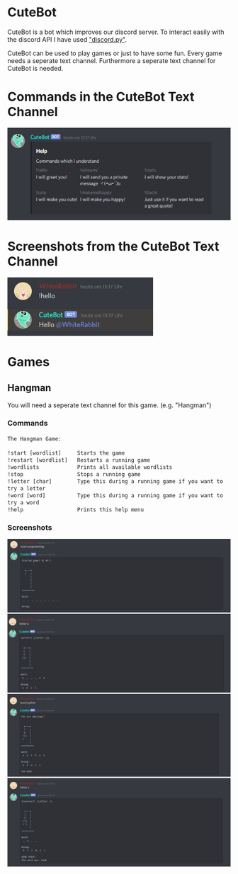 # CuteBot
CuteBot is a bot which improves our discord server. To interact easily with the discord API I have used ["discord.py"](https://discordpy.readthedocs.io/en/latest/).

CuteBot can be used to play games or just to have some fun. Every game needs a seperate text channel. Furthermore a seperate text channel for CuteBot is needed.

# Commands in the CuteBot Text Channel
![Screenshot where the CuteBot help menu is displayed](.doc/Screenshots/CuteBot/Help.png)

# Screenshots from the CuteBot Text Channel
![Screenshot where the CuteBot greets someone](.doc/Screenshots/CuteBot/Hello_Command.png)

# Games

## Hangman
You will need a seperate text channel for this game. (e.g. "Hangman")

### Commands
```
The Hangman Game:

!start [wordlist]     Starts the game
!restart [wordlist]   Restarts a running game
!wordlists            Prints all available wordlists
!stop                 Stops a running game
!letter [char]        Type this during a running game if you want to try a letter
!word [word]          Type this during a running game if you want to try a word
!help                 Prints this help menu
```

### Screenshots
![Screenshot where the Game was started](.doc/Screenshots/Hangman/Start_Game.png)
![Screenshot where the letter command was used](.doc/Screenshots/Hangman/Letter_Command.png)
![Screenshot where the word command was used](.doc/Screenshots/Hangman/Word_Command.png)
![Screenshot where the Game was lost](.doc/Screenshots/Hangman/Loosing.png)
